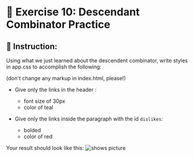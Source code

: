 # 🚀 Exercise 10: Descendant Combinator Practice


## 📝 Instruction:

Using what we just learned about the descendent combinator, write styles in app.css to accomplish the following:

(don't change any markup in index.html, please!)

- Give only the links in the header :
    - font size of 30px
    - color of teal

- Give only the links inside the paragraph with the id `dislikes`:
    - bolded
    - color of red

Your result should look like this:
<picture>
<img alt="shows picture" src="https://img-b.udemycdn.com/redactor/raw/2020-09-20_03-09-45-ebe9960c2ca01b4e8642b10272542a81.png">
</picture>